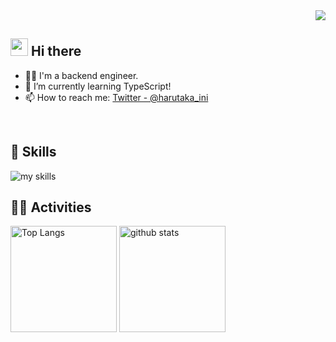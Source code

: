 <!-- 1. GitHub usernameを変更 -->
<div align="right">
  <img src="https://komarev.com/ghpvc/?username=harutaka" />
</div>


<!-- 2. プロフィールや連絡先を変更 -->
## <img src="https://media.giphy.com/media/hvRJCLFzcasrR4ia7z/giphy.gif" width="28"> Hi there

- 🧑‍💻 I'm a backend engineer.
- 🌱 I’m currently learning TypeScript!
- 📫 How to reach me: [Twitter - @harutaka_ini](https://twitter.com/harutaka_ini)
<br>


<!-- 3. 好きな技術スタックに変更 -->
<!-- ライトモード：theme=light, ダークモード：theme=dark -->
<!-- アイコンの選択肢一覧：https://arc.net/l/quote/zizyykfh -->
## 🌱 Skills
<img alt="my skills" src="https://skillicons.dev/icons?theme=dark&perline=7&i=html,css,js,ts,nodejs,react,express,next,figma,python,docker,terraform,aws" />
<br>


<!-- 4. GitHub usernameを変更, 2箇所 -->
<!-- ライトモード：theme=light, ダークモード：theme=vue-dark  -->
## 🏃‍♀️ Activities
<div align="left"> 
  <img alt="Top Langs" height="170px" src="https://github-readme-stats.vercel.app/api?username=harutaka&theme=vue-dark&layout=compact" />
  <img alt="github stats" height="170px" src="https://github-readme-stats.vercel.app/api/top-langs/?username=harutaka&theme=vue-dark&layout=compact" />
</div>


<!--
**harutaka/harutaka** is a ✨ _special_ ✨ repository because its `README.md` (this file) appears on your GitHub profile.

Here are some ideas to get you started:

- 🔭 I’m currently working on ...
- 🌱 I’m currently learning ...
- 👯 I’m looking to collaborate on ...
- 🤔 I’m looking for help with ...
- 💬 Ask me about ...
- 📫 How to reach me: ...
- 😄 Pronouns: ...
- ⚡ Fun fact: ...
-->
